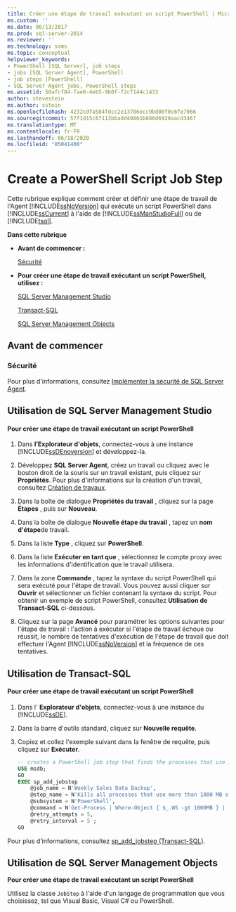 ```yaml
---
title: Créer une étape de travail exécutant un script PowerShell | Microsoft Docs
ms.custom: ''
ms.date: 06/13/2017
ms.prod: sql-server-2014
ms.reviewer: ''
ms.technology: ssms
ms.topic: conceptual
helpviewer_keywords:
- PowerShell [SQL Server], job steps
- jobs [SQL Server Agent], PowerShell
- job steps [PowerShell]
- SQL Server Agent jobs, PowerShell steps
ms.assetid: 50afcf84-fae0-4eb5-9b0f-f2cf144c1433
author: stevestein
ms.author: sstein
ms.openlocfilehash: 4232cdfa584fdcc2e13786ecc9bd00f0c6fe7066
ms.sourcegitcommit: 57f1d15c67113bbadd40861b886d6929aacd3467
ms.translationtype: MT
ms.contentlocale: fr-FR
ms.lasthandoff: 06/18/2020
ms.locfileid: "85041400"
---
```

# <a name="create-a-powershell-script-job-step"></a>Create a PowerShell Script Job Step
  Cette rubrique explique comment créer et définir une étape de travail de l'Agent [!INCLUDE[ssNoVersion](../../includes/ssnoversion-md.md)] qui exécute un script PowerShell dans [!INCLUDE[ssCurrent](../../includes/sscurrent-md.md)] à l'aide de [!INCLUDE[ssManStudioFull](../../includes/ssmanstudiofull-md.md)] ou de [!INCLUDE[tsql](../../includes/tsql-md.md)].  
  
 **Dans cette rubrique**  
  
-   **Avant de commencer :**  
  
     [Sécurité](#Security)  
  
-   **Pour créer une étape de travail exécutant un script PowerShell, utilisez :**  
  
     [SQL Server Management Studio](#SSMS)  
  
     [Transact-SQL](#TSQL)  
  
     [SQL Server Management Objects](#SMO)  
  
##  <a name="before-you-begin"></a><a name="BeforeYouBegin"></a> Avant de commencer  
  
###  <a name="security"></a><a name="Security"></a> Sécurité  
 Pour plus d'informations, consultez [Implémenter la sécurité de SQL Server Agent](implement-sql-server-agent-security.md).  
  
##  <a name="using-sql-server-management-studio"></a><a name="SSMS"></a> Utilisation de SQL Server Management Studio  
  
#### <a name="to-create-a-powershell-script-job-step"></a>Pour créer une étape de travail exécutant un script PowerShell  
  
1.  Dans **l’Explorateur d'objets**, connectez-vous à une instance [!INCLUDE[ssDEnoversion](../../includes/ssdenoversion-md.md)] et développez-la.  
  
2.  Développez **SQL Server Agent**, créez un travail ou cliquez avec le bouton droit de la souris sur un travail existant, puis cliquez sur **Propriétés**. Pour plus d'informations sur la création d'un travail, consultez [Création de travaux](create-jobs.md).  
  
3.  Dans la boîte de dialogue **Propriétés du travail** , cliquez sur la page **Étapes** , puis sur **Nouveau**.  
  
4.  Dans la boîte de dialogue **Nouvelle étape du travail** , tapez un **nom d'étape**de travail.  
  
5.  Dans la liste **Type** , cliquez sur **PowerShell**.  
  
6.  Dans la liste **Exécuter en tant que** , sélectionnez le compte proxy avec les informations d'identification que le travail utilisera.  
  
7.  Dans la zone **Commande** , tapez la syntaxe du script PowerShell qui sera exécuté pour l'étape de travail. Vous pouvez aussi cliquer sur **Ouvrir** et sélectionner un fichier contenant la syntaxe du script. Pour obtenir un exemple de script PowerShell, consultez **Utilisation de Transact-SQL** ci-dessous.  
  
8.  Cliquez sur la page **Avancé** pour paramétrer les options suivantes pour l'étape de travail : l'action à exécuter si l'étape de travail échoue ou réussit, le nombre de tentatives d'exécution de l'étape de travail que doit effectuer l'Agent [!INCLUDE[ssNoVersion](../../includes/ssnoversion-md.md)] et la fréquence de ces tentatives.  
  
##  <a name="using-transact-sql"></a><a name="TSQL"></a> Utilisation de Transact-SQL  
  
#### <a name="to-create-a-powershell-script-job-step"></a>Pour créer une étape de travail exécutant un script PowerShell  
  
1.  Dans l' **Explorateur d'objets**, connectez-vous à une instance du [!INCLUDE[ssDE](../../includes/ssde-md.md)].  
  
2.  Dans la barre d'outils standard, cliquez sur **Nouvelle requête**.  
  
3.  Copiez et collez l'exemple suivant dans la fenêtre de requête, puis cliquez sur **Exécuter**.  
  
    ```sql
    -- creates a PowerShell job step that finds the processes that use more than 1000 MB of memory and kills them  
    USE msdb;  
    GO  
    EXEC sp_add_jobstep  
        @job_name = N'Weekly Sales Data Backup',  
        @step_name = N'Kills all processes that use more than 1000 MB of memory',  
        @subsystem = N'PowerShell',  
        @command = N'Get-Process | Where-Object { $_.WS -gt 1000MB } | Stop-Process',   
        @retry_attempts = 5,  
        @retry_interval = 5 ;  
    GO  
    ```  
  
 Pour plus d’informations, consultez [sp_add_jobstep &#40;Transact-SQL&#41;](/sql/relational-databases/system-stored-procedures/sp-add-jobstep-transact-sql).  
  
##  <a name="using-sql-server-management-objects"></a><a name="SMO"></a>Utilisation de SQL Server Management Objects  
 **Pour créer une étape de travail exécutant un script PowerShell**  
  
 Utilisez la classe `JobStep` à l'aide d'un langage de programmation que vous choisissez, tel que Visual Basic, Visual C# ou PowerShell.  
